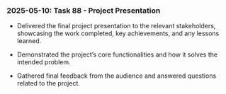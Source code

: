 ### 2025-05-10: Task 88 - Project Presentation

* Delivered the final project presentation to the relevant stakeholders, showcasing the work completed, key achievements, and any lessons learned.

* Demonstrated the project’s core functionalities and how it solves the intended problem.

* Gathered final feedback from the audience and answered questions related to the project.

